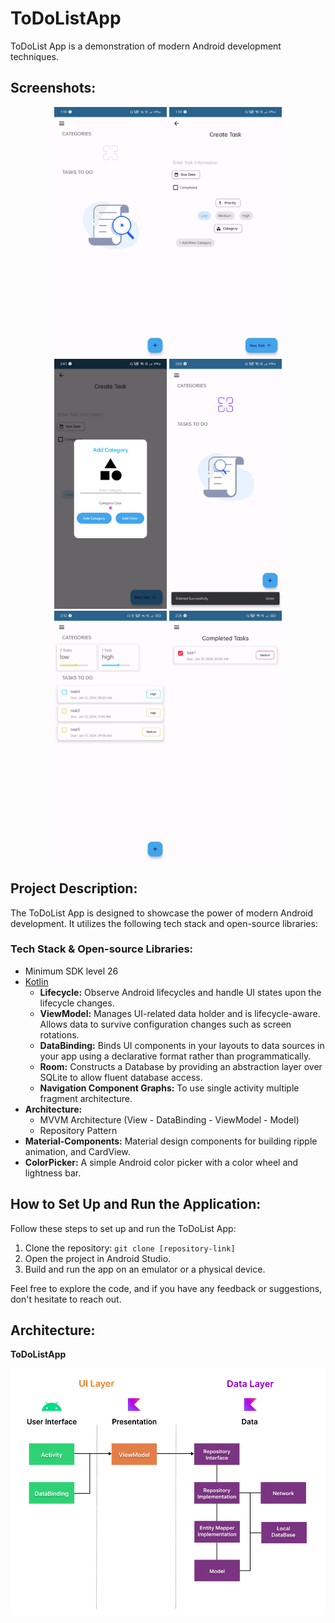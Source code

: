 # ToDoListApp

ToDoList App is a demonstration of modern Android development techniques.

## Screenshots:
<div align="center">
  <img src="/screenshots/1.jpg" height="400px"/> <img src="/screenshots/2.jpg" height="400px"/> <img src="/screenshots/4.jpg" height="400px"/>
  <img src="/screenshots/5.jpg" height="400px"/> <img src="/screenshots/6.jpg" height="400px"/> <img src="/screenshots/7.jpg" height="400px"/>
</div>

## Project Description:

The ToDoList App is designed to showcase the power of modern Android development. It utilizes the following tech stack and open-source libraries:

### Tech Stack & Open-source Libraries:
- Minimum SDK level 26
- [Kotlin](https://kotlinlang.org/)
  - **Lifecycle:** Observe Android lifecycles and handle UI states upon the lifecycle changes.
  - **ViewModel:** Manages UI-related data holder and is lifecycle-aware. Allows data to survive configuration changes such as screen rotations.
  - **DataBinding:** Binds UI components in your layouts to data sources in your app using a declarative format rather than programmatically.
  - **Room:** Constructs a Database by providing an abstraction layer over SQLite to allow fluent database access.
  - **Navigation Component Graphs:** To use single activity multiple fragment architecture.
- **Architecture:**
  - MVVM Architecture (View - DataBinding - ViewModel - Model)
  - Repository Pattern
- **Material-Components:** Material design components for building ripple animation, and CardView.
- **ColorPicker:** A simple Android color picker with a color wheel and lightness bar.

## How to Set Up and Run the Application:

Follow these steps to set up and run the ToDoList App:

1. Clone the repository: `git clone [repository-link]`
2. Open the project in Android Studio.
3. Build and run the app on an emulator or a physical device.

Feel free to explore the code, and if you have any feedback or suggestions, don't hesitate to reach out.

## Architecture:

**ToDoListApp**

![Architecture Diagram](figure/figure0.png)
